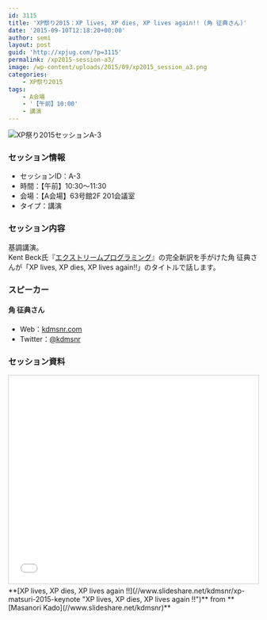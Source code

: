 ```yaml
---
id: 3115
title: 'XP祭り2015：XP lives, XP dies, XP lives again!! (角 征典さん)'
date: '2015-09-10T12:18:20+00:00'
author: semi
layout: post
guid: 'http://xpjug.com/?p=3115'
permalink: /xp2015-session-a3/
image: /wp-content/uploads/2015/09/xp2015_session_a3.png
categories:
    - XP祭り2015
tags:
    - A会場
    - '【午前】10:00'
    - 講演
---
```


![XP祭り2015セッションA-3](http://xpjug.com/wp-content/uploads/2015/09/xp2015_session_a3.png)

### セッション情報

- セッションID：A-3
- 時間：【午前】10:30～11:30
- 会場：【A会場】63号館2F 201会議室
- タイプ：講演

### セッション内容

基調講演。  
Kent Beck氏『[エクストリームプログラミング](http://shop.ohmsha.co.jp/shopdetail/000000004303/)』の完全新訳を手がけた角 征典さんが「XP lives, XP dies, XP lives again!!」のタイトルで話します。

### スピーカー

#### 角 征典さん

- Web：[kdmsnr.com](http://kdmsnr.com/)
- Twitter：[@kdmsnr](https://twitter.com/kdmsnr)

### セッション資料

<iframe allowfullscreen="" frameborder="0" height="420" marginheight="0" marginwidth="0" scrolling="no" src="//www.slideshare.net/slideshow/embed_code/key/mbgJzJzW3YcUA" style="border:1px solid #CCC; border-width:1px; margin-bottom:5px; max-width: 100%;" width="510"> </iframe>

<div style="margin-bottom:5px">  **[XP lives, XP dies, XP lives again !!](//www.slideshare.net/kdmsnr/xp-matsuri-2015-keynote "XP lives, XP dies, XP lives again !!")**  from **[Masanori Kado](//www.slideshare.net/kdmsnr)** </div>